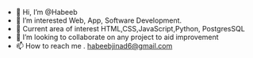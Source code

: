 - 👋 Hi, I’m @Habeeb 
- 👀 I’m interested Web, App, Software Development.
- 🌱 Current area of interest HTML,CSS,JavaScript,Python, PostgresSQL
- 💞️ I’m looking to collaborate on any project to aid improvement
- 📫 How to reach me . habeebjinad6@gmail.com


<!---
TopNaid is a ✨ special ✨ repository because its `README.md` (this file) appears on your GitHub profile.
You can click the Preview link to take a look at your changes.
--->
